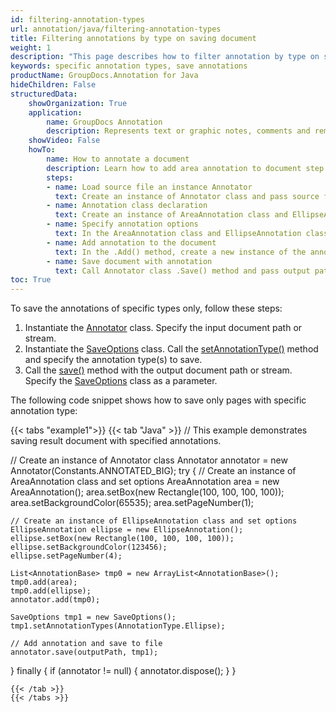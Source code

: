 ```yaml
---
id: filtering-annotation-types
url: annotation/java/filtering-annotation-types
title: Filtering annotations by type on saving document
weight: 1
description: "This page describes how to filter annotation by type on saving file using GroupDocs.Annotation for Java API."
keywords: specific annotation types, save annotations
productName: GroupDocs.Annotation for Java
hideChildren: False
structuredData:
    showOrganization: True
    application:    
        name: GroupDocs Annotation
        description: Represents text or graphic notes, comments and remarks attached to a specific part of the content of the document using Java
    showVideo: False
    howTo:
        name: How to annotate a document
        description: Learn how to add area annotation to document step by step
        steps:
        - name: Load source file an instance Annotator
          text: Create an instance of Annotator class and pass source file path as a constructor parameter. You may specify absolute or relative file path as per your requirements. 
        - name: Annotation class declaration
          text: Create an instance of AreaAnnotation class and EllipseAnnotation class.
        - name: Specify annotation options 
          text: In the AreaAnnotation class and EllipseAnnotation class constructor, pass parameters.
        - name: Add annotation to the document
          text: In the .Add() method, create a new instance of the annotation collections and pass the annotation names to it.
        - name: Save document with annotation
          text: Call Annotator class .Save() method and pass output path file and class SaveOptions with the annotation type you want to save.
toc: True
---
```

To save the annotations of specific types only, follow these steps:

1.   Instantiate the [Annotator](https://reference.groupdocs.com/java/annotation/com.groupdocs.annotation/Annotator) class. Specify the input document path or stream.
2.   Instantiate the [SaveOptions](https://reference.groupdocs.com/annotation/java/com.groupdocs.annotation.options.export/saveoptions/) class. Call the [setAnnotationType()](https://reference.groupdocs.com/annotation/java/com.groupdocs.annotation.options.export/saveoptions/#setAnnotationTypes-int-) method and specify the annotation type(s) to save.
3.   Call the [save()](https://reference.groupdocs.com/annotation/java/com.groupdocs.annotation/annotator/#save--) method with the output document path or stream. Specify the [SaveOptions](https://reference.groupdocs.com/annotation/java/com.groupdocs.annotation.options.export/saveoptions/) class as a parameter.

The following code snippet shows how to save only pages with specific annotation type:

{{< tabs "example1">}}
{{< tab "Java" >}}
// This example demonstrates saving result document with specified annotations.

// Create an instance of Annotator class
Annotator annotator = new Annotator(Constants.ANNOTATED_BIG);
try {
    // Create an instance of AreaAnnotation class and set options
    AreaAnnotation area = new AreaAnnotation();
    area.setBox(new Rectangle(100, 100, 100, 100));
    area.setBackgroundColor(65535);
    area.setPageNumber(1);
    
    // Create an instance of EllipseAnnotation class and set options
    EllipseAnnotation ellipse = new EllipseAnnotation();
    ellipse.setBox(new Rectangle(100, 100, 100, 100));
    ellipse.setBackgroundColor(123456);
    ellipse.setPageNumber(4);
    
    List<AnnotationBase> tmp0 = new ArrayList<AnnotationBase>();
    tmp0.add(area);
    tmp0.add(ellipse);
    annotator.add(tmp0);
    
    SaveOptions tmp1 = new SaveOptions();
    tmp1.setAnnotationTypes(AnnotationType.Ellipse);
    
    // Add annotation and save to file
    annotator.save(outputPath, tmp1);
} finally {
    if (annotator != null) {
        annotator.dispose();
    }
}
```
{{< /tab >}}
{{< /tabs >}}
